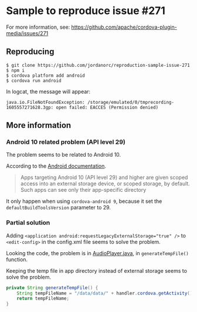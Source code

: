 # Sample to reproduce issue #271

For more information, see: https://github.com/apache/cordova-plugin-media/issues/271

## Reproducing

```
$ git clone https://github.com/jordanorc/reproduction-sample-issue-271
$ npm i
$ cordova platform add android
$ cordova run android
```

In logcat, the message will appear:

```
java.io.FileNotFoundException: /storage/emulated/0/tmprecording-1605557271628.3gp: open failed: EACCES (Permission denied)
```

## More information

### Android 10 related problem (API level 29)

The problem seems to be related to Android 10.

According to the [Android documentation](https://developer.android.com/training/data-storage/files/external-scoped).

> Apps targeting Android 10 (API level 29) and higher are given scoped access into an external storage device, or scoped storage, by default. Such apps can see only their app-specific directory

It only happen when using `cordova-android 9`, because it set the `defaultBuildToolsVersion` parameter to 29.

### Partial solution

Adding `<application android:requestLegacyExternalStorage="true" />` to `<edit-config>` in the config.xml file seems to solve the problem.

Looking the code, the problem is in [AudioPlayer.java](https://github.com/apache/cordova-plugin-media/blob/master/src/android/AudioPlayer.java#L111), in `generateTempFile()` function.

Keeping the temp file in app directory instead of external storage seems to solve the problem. 

```java
private String generateTempFile() {
    String tempFileName = "/data/data/" + handler.cordova.getActivity().getPackageName() + "/cache/tmprecording-" + System.currentTimeMillis() + ".3gp";
    return tempFileName;
}
```


